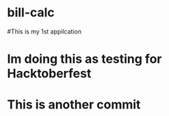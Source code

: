 # bill-calc
#This is my 1st appilcation
# Im doing this as testing for Hacktoberfest
# This is another commit